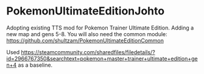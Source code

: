 # PokemonUltimateEditionJohto
Adopting existing TTS mod for Pokemon Trainer Ultimate Edition. Adding a new map and gens 5-8. You will also need the common module:
https://github.com/shultzam/PokemonUltimateEditionCommon

Used https://steamcommunity.com/sharedfiles/filedetails/?id=2966767350&searchtext=pokemon+master+trainer+ultimate+edition+gen+4 as a baseline.
